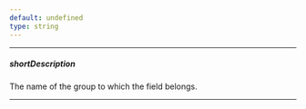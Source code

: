 ```yaml
---
default: undefined
type: string
---
```

---
##### shortDescription
The name of the group to which the field belongs.

---
